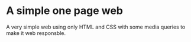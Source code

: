 # A simple one page web

A very simple web using only HTML and CSS with some media queries to make it web responsble.
